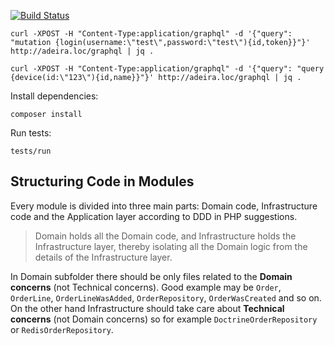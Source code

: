 [![Build Status](https://travis-ci.org/adeira/connector.svg?branch=master)](https://travis-ci.org/adeira/connector)

```
curl -XPOST -H "Content-Type:application/graphql" -d '{"query": "mutation {login(username:\"test\",password:\"test\"){id,token}}"}' http://adeira.loc/graphql | jq .

curl -XPOST -H "Content-Type:application/graphql" -d '{"query": "query {device(id:\"123\"){id,name}}"}' http://adeira.loc/graphql | jq .
```

Install dependencies:
```
composer install
```

Run tests:
```
tests/run
```

Structuring Code in Modules
---
Every module is divided into three main parts: Domain code, Infrastructure code and the Application layer according to DDD in PHP suggestions.

> Domain holds all the Domain code, and Infrastructure holds the Infrastructure layer, thereby isolating all the Domain logic from the details of the Infrastructure layer.

In Domain subfolder there should be only files related to the **Domain concerns** (not Technical concerns). Good example may be `Order`, `OrderLine`, `OrderLineWasAdded`, `OrderRepository`, `OrderWasCreated` and so on. On the other hand Infrastructure should take care about **Technical concerns** (not Domain concerns) so for example `DoctrineOrderRepository` or `RedisOrderRepository`.
